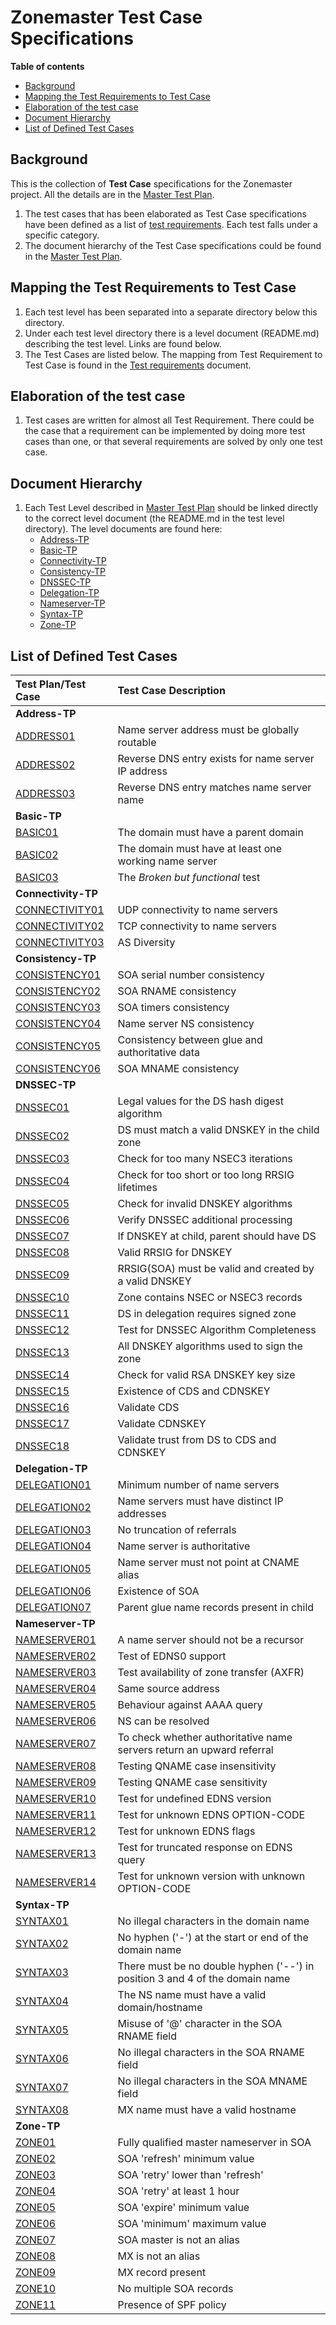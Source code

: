 # Zonemaster Test Case Specifications

**Table of contents**
* [Background]
* [Mapping the Test Requirements to Test Case]
* [Elaboration of the test case]
* [Document Hierarchy]
* [List of Defined Test Cases]

## Background

This is the collection of **Test Case** specifications for the Zonemaster
project. All the details are in the [Master Test Plan].

1. The test cases that has been elaborated as Test Case specifications 
   have been defined as a list of [test requirements]. Each test falls
   under a specific category.
2. The document hierarchy of the Test Case specifications could be found in
   the [Master Test Plan].

## Mapping the Test Requirements to Test Case

1. Each test level has been separated into a separate directory below
   this directory.
2. Under each test level directory there is a level document (README.md)
   describing the test level. Links are found below.
3. The Test Cases are listed below. The mapping from Test Requirement
   to Test Case is found in the [Test requirements] document.

## Elaboration of the test case

1. Test cases are written for almost all Test Requirement. There could
   be the case that a requirement can be implemented by doing more test
   cases than one, or that several requirements are solved by only one
   test case.

## Document Hierarchy

1. Each Test Level described in [Master Test Plan] should be linked
   directly to the correct level document (the README.md in the test
   level directory). The level documents are found here:
   * [Address-TP]
   * [Basic-TP]
   * [Connectivity-TP]
   * [Consistency-TP]
   * [DNSSEC-TP]
   * [Delegation-TP]
   * [Nameserver-TP]
   * [Syntax-TP]
   * [Zone-TP]

[Mapping the Test Requirements to Test Case]:  #mapping-the-test-requirements-to-test-case
[Address-TP]:                                  Address-TP/README.md
[Basic-TP]:                                    Basic-TP/README.md
[Connectivity-TP]:                             Connectivity-TP/README.md
[Consistency-TP]:                              Consistency-TP/README.md
[DNSSEC-TP]:                                   DNSSEC-TP/README.md
[Delegation-TP]:                               Delegation-TP/README.md
[Master Test Plan]:                            MasterTestPlan.md
[Nameserver-TP]:                               Nameserver-TP/README.md
[Syntax-TP]:                                   Syntax-TP/README.md
[Test requirements]:                           ../../requirements/TestRequirements.md
[Zone-TP]:                                     Zone-TP/README.md
[Background]:                                  #background
[Elaboration of the test case]:                #elaboration-of-the-test-case
[Document Hierarchy]:                          #document-hierarchy
[List of Defined Test Cases]:                  #list-of-defined-test-cases

## List of Defined Test Cases
<!-- Table generated by script generateTestCaseList.pl from Zonemaster/Zonemaster utils directory -->

|Test Plan/Test Case |Test Case Description|
|:-------------------|:--------------------|
|**Address-TP**| |
|[ADDRESS01](Address-TP/address01.md)|Name server address must be globally routable|
|[ADDRESS02](Address-TP/address02.md)|Reverse DNS entry exists for name server IP address|
|[ADDRESS03](Address-TP/address03.md)|Reverse DNS entry matches name server name|
|**Basic-TP**| |
|[BASIC01](Basic-TP/basic01.md)|The domain must have a parent domain|
|[BASIC02](Basic-TP/basic02.md)|The domain must have at least one working name server|
|[BASIC03](Basic-TP/basic03.md)|The _Broken but functional_ test|
|**Connectivity-TP**| |
|[CONNECTIVITY01](Connectivity-TP/connectivity01.md)|UDP connectivity to name servers|
|[CONNECTIVITY02](Connectivity-TP/connectivity02.md)|TCP connectivity to name servers|
|[CONNECTIVITY03](Connectivity-TP/connectivity03.md)|AS Diversity|
|**Consistency-TP**| |
|[CONSISTENCY01](Consistency-TP/consistency01.md)|SOA serial number consistency|
|[CONSISTENCY02](Consistency-TP/consistency02.md)|SOA RNAME consistency|
|[CONSISTENCY03](Consistency-TP/consistency03.md)|SOA timers consistency|
|[CONSISTENCY04](Consistency-TP/consistency04.md)|Name server NS consistency|
|[CONSISTENCY05](Consistency-TP/consistency05.md)|Consistency between glue and authoritative data|
|[CONSISTENCY06](Consistency-TP/consistency06.md)|SOA MNAME consistency|
|**DNSSEC-TP**| |
|[DNSSEC01](DNSSEC-TP/dnssec01.md)|Legal values for the DS hash digest algorithm|
|[DNSSEC02](DNSSEC-TP/dnssec02.md)|DS must match a valid DNSKEY in the child zone|
|[DNSSEC03](DNSSEC-TP/dnssec03.md)|Check for too many NSEC3 iterations|
|[DNSSEC04](DNSSEC-TP/dnssec04.md)|Check for too short or too long RRSIG lifetimes|
|[DNSSEC05](DNSSEC-TP/dnssec05.md)|Check for invalid DNSKEY algorithms|
|[DNSSEC06](DNSSEC-TP/dnssec06.md)|Verify DNSSEC additional processing|
|[DNSSEC07](DNSSEC-TP/dnssec07.md)|If DNSKEY at child, parent should have DS|
|[DNSSEC08](DNSSEC-TP/dnssec08.md)|Valid RRSIG for DNSKEY|
|[DNSSEC09](DNSSEC-TP/dnssec09.md)|RRSIG(SOA) must be valid and created by a valid DNSKEY|
|[DNSSEC10](DNSSEC-TP/dnssec10.md)|Zone contains NSEC or NSEC3 records|
|[DNSSEC11](DNSSEC-TP/dnssec11.md)|DS in delegation requires signed zone|
|[DNSSEC12](DNSSEC-TP/dnssec12.md)|Test for DNSSEC Algorithm Completeness|
|[DNSSEC13](DNSSEC-TP/dnssec13.md)|All DNSKEY algorithms used to sign the zone|
|[DNSSEC14](DNSSEC-TP/dnssec14.md)|Check for valid RSA DNSKEY key size|
|[DNSSEC15](DNSSEC-TP/dnssec15.md)|Existence of CDS and CDNSKEY|
|[DNSSEC16](DNSSEC-TP/dnssec16.md)|Validate CDS|
|[DNSSEC17](DNSSEC-TP/dnssec17.md)|Validate CDNSKEY|
|[DNSSEC18](DNSSEC-TP/dnssec18.md)|Validate trust from DS to CDS and CDNSKEY|
|**Delegation-TP**| |
|[DELEGATION01](Delegation-TP/delegation01.md)|Minimum number of name servers   |
|[DELEGATION02](Delegation-TP/delegation02.md)|Name servers must have distinct IP addresses|
|[DELEGATION03](Delegation-TP/delegation03.md)|No truncation of referrals|
|[DELEGATION04](Delegation-TP/delegation04.md)|Name server is authoritative|
|[DELEGATION05](Delegation-TP/delegation05.md)|Name server must not point at CNAME alias|
|[DELEGATION06](Delegation-TP/delegation06.md)|Existence of SOA|
|[DELEGATION07](Delegation-TP/delegation07.md)|Parent glue name records present in child|
|**Nameserver-TP**| |
|[NAMESERVER01](Nameserver-TP/nameserver01.md)|A name server should not be a recursor|
|[NAMESERVER02](Nameserver-TP/nameserver02.md)|Test of EDNS0 support|
|[NAMESERVER03](Nameserver-TP/nameserver03.md)|Test availability of zone transfer (AXFR)|
|[NAMESERVER04](Nameserver-TP/nameserver04.md)|Same source address|
|[NAMESERVER05](Nameserver-TP/nameserver05.md)|Behaviour against AAAA query|
|[NAMESERVER06](Nameserver-TP/nameserver06.md)|NS can be resolved|
|[NAMESERVER07](Nameserver-TP/nameserver07.md)|To check whether authoritative name servers return an upward referral|
|[NAMESERVER08](Nameserver-TP/nameserver08.md)|Testing QNAME case insensitivity  |
|[NAMESERVER09](Nameserver-TP/nameserver09.md)|Testing QNAME case sensitivity|
|[NAMESERVER10](Nameserver-TP/nameserver10.md)|Test for undefined EDNS version|
|[NAMESERVER11](Nameserver-TP/nameserver11.md)|Test for unknown EDNS OPTION-CODE|
|[NAMESERVER12](Nameserver-TP/nameserver12.md)|Test for unknown EDNS flags|
|[NAMESERVER13](Nameserver-TP/nameserver13.md)|Test for truncated response on EDNS query|
|[NAMESERVER14](Nameserver-TP/nameserver14.md)|Test for unknown version with unknown OPTION-CODE|
|**Syntax-TP**| |
|[SYNTAX01](Syntax-TP/syntax01.md)|No illegal characters in the domain name|
|[SYNTAX02](Syntax-TP/syntax02.md)|No hyphen ('-') at the start or end of the domain name|
|[SYNTAX03](Syntax-TP/syntax03.md)|There must be no double hyphen ('--') in position 3 and 4 of the domain name|
|[SYNTAX04](Syntax-TP/syntax04.md)|The NS name must have a valid domain/hostname|
|[SYNTAX05](Syntax-TP/syntax05.md)|Misuse of '@' character in the SOA RNAME field|
|[SYNTAX06](Syntax-TP/syntax06.md)|No illegal characters in the SOA RNAME field|
|[SYNTAX07](Syntax-TP/syntax07.md)|No illegal characters in the SOA MNAME field|
|[SYNTAX08](Syntax-TP/syntax08.md)|MX name must have a valid hostname|
|**Zone-TP**| |
|[ZONE01](Zone-TP/zone01.md)|Fully qualified master nameserver in SOA|
|[ZONE02](Zone-TP/zone02.md)|SOA 'refresh' minimum value|
|[ZONE03](Zone-TP/zone03.md)|SOA 'retry' lower than 'refresh'|
|[ZONE04](Zone-TP/zone04.md)|SOA 'retry' at least 1 hour|
|[ZONE05](Zone-TP/zone05.md)|SOA 'expire' minimum value|
|[ZONE06](Zone-TP/zone06.md)|SOA 'minimum' maximum value|
|[ZONE07](Zone-TP/zone07.md)|SOA master is not an alias|
|[ZONE08](Zone-TP/zone08.md)|MX is not an alias|
|[ZONE09](Zone-TP/zone09.md)|MX record present|
|[ZONE10](Zone-TP/zone10.md)|No multiple SOA records|
|[ZONE11](Zone-TP/zone11.md)|Presence of SPF policy|
